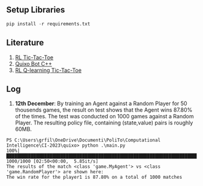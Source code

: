 ## Setup Libraries
```py
pip install -r requirements.txt
```

## Literature
1. [RL Tic-Tac-Toe](https://towardsdatascience.com/reinforcement-learning-implement-tictactoe-189582bea542)
2. [Quixo Bot C++](https://github.com/DobrinTs/Quixo-Bot)
3. [RL Q-learning Tic-Tac-Toe](https://towardsdatascience.com/an-ai-agent-learns-to-play-tic-tac-toe-part-3-training-a-q-learning-rl-agent-2871cef2faf0)

## Log
1. **12th December**: By training an Agent against a Random Player for 50 thousends games, the result on test shows that the Agent wins 87.80% of the times.
The test was conducted on 1000 games against a Random Player. The resulting policy file, containing (state,value) pairs is roughly 60MB.
```
PS C:\Users\grfil\OneDrive\Documenti\PoliTo\Computational Intelligence\CI-2023\quixo> python .\main.py
100%|███████████████████████████████████████████████████████████████████████████████████████████████████████████████████████████████████████████████████████████████████████████████████████████████████████████████████████████| 1000/1000 [02:50<00:00,  5.85it/s]
The results of the match <class 'game.MyAgent'> vs <class 'game.RandomPlayer'> are shown here:
The win rate for the player1 is 87.80% on a total of 1000 matches
```